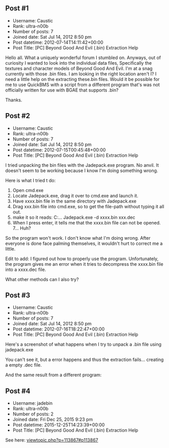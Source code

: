 ## Post #1
- Username: Caustic
- Rank: ultra-n00b
- Number of posts: 7
- Joined date: Sat Jul 14, 2012 8:50 pm
- Post datetime: 2012-07-14T14:11:42+00:00
- Post Title: [PC] Beyond Good And Evil (.bin) Extraction Help

Hello all. What a uniquely wonderful forum I stumbled on. Anyways, out of curiosity I wanted to look into the individual data files, Specifically the textures and character models of Beyond Good And Evil. I'm at a snag currently with those .bin files. I am looking in the right location aren't I? I need a little help on the extracting these.bin files. Would it be possible for me to use QuickBMS with a script from a different program that's was not officially written for use with BGAE that supports .bin?

Thanks.
## Post #2
- Username: Caustic
- Rank: ultra-n00b
- Number of posts: 7
- Joined date: Sat Jul 14, 2012 8:50 pm
- Post datetime: 2012-07-15T00:45:48+00:00
- Post Title: [PC] Beyond Good And Evil (.bin) Extraction Help

I tried unpacking the bin files with the Jadepack.exe program. No anvil. It doesn't seem to be working because I know I'm doing something wrong. 

Here is what I tried t do:
1. Open cmd.exe
2. Locate Jadepack.exe, drag it over to cmd.exe and launch it. 
3. Have xxxx.bin file in the same directory with Jadepack.exe
4. Drag xxx.bin file into cmd.exe, so to get the file-path without typing it all out. 
5. make it so it reads: C:\... Jadepack.exe -d xxxx.bin xxx.dec
6. When I press enter, it tells me that the xxxx.bin file can not be opened. 
7... Huh? 

So the program won't work. I don't know what I'm doing wrong. After everyone is done face palming themselves, it wouldn't hurt to correct me a little.

Edit to add: I figured out how to properly use the program. Unfortunately, the program gives me an error when it tries to decompress the xxxx.bin file into a xxxx.dec file. 

What other methods can I also try?
## Post #3
- Username: Caustic
- Rank: ultra-n00b
- Number of posts: 7
- Joined date: Sat Jul 14, 2012 8:50 pm
- Post datetime: 2012-07-16T18:22:47+00:00
- Post Title: [PC] Beyond Good And Evil (.bin) Extraction Help

Here's a screenshot of what happens when I try to unpack a .bin file using jadepack.exe
[](http://imageshack.us/photo/my-images/837/jadepack.jpg/)

You can't see it, but a error happens and thus the extraction fails... creating a empty .dec file.

And the same result from a different program:
[](http://imageshack.us/photo/my-images/52/jadepack2.jpg/)
## Post #4
- Username: jadebin
- Rank: ultra-n00b
- Number of posts: 2
- Joined date: Fri Dec 25, 2015 9:23 pm
- Post datetime: 2015-12-25T14:23:39+00:00
- Post Title: [PC] Beyond Good And Evil (.bin) Extraction Help

See here: [viewtopic.php?p=113867#p113867](http://forum.xentax.com/viewtopic.php?p=113867#p113867)
